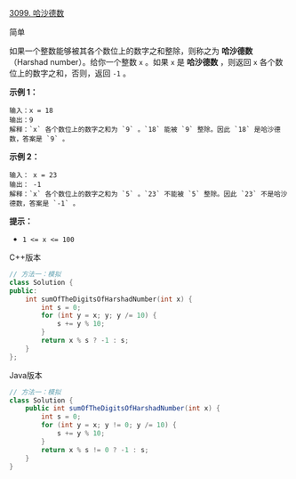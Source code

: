 [3099. 哈沙德数](https://leetcode.cn/problems/harshad-number/)

简单

如果一个整数能够被其各个数位上的数字之和整除，则称之为 **哈沙德数**（Harshad number）。给你一个整数 `x` 。如果 `x` 是 **哈沙德数** ，则返回 `x` 各个数位上的数字之和，否则，返回 `-1` 。

**示例 1：**

```
输入：x = 18
输出：9
解释：`x` 各个数位上的数字之和为 `9` 。`18` 能被 `9` 整除。因此 `18` 是哈沙德数，答案是 `9` 。
```

**示例 2：**

```
输入： x = 23
输出： -1
解释：`x` 各个数位上的数字之和为 `5` 。`23` 不能被 `5` 整除。因此 `23` 不是哈沙德数，答案是 `-1` 。
```

**提示：**

- `1 <= x <= 100`

C++版本

```c++
// 方法一：模拟
class Solution {
public:
    int sumOfTheDigitsOfHarshadNumber(int x) {
        int s = 0;
        for (int y = x; y; y /= 10) {
            s += y % 10;
        }
        return x % s ? -1 : s;
    }
};
```

Java版本

```java
// 方法一：模拟
class Solution {
    public int sumOfTheDigitsOfHarshadNumber(int x) {
        int s = 0;
        for (int y = x; y != 0; y /= 10) {
            s += y % 10;
        }
        return x % s != 0 ? -1 : s;
    }
}
```

